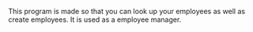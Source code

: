 This program is made so that you can look up your employees as well as create employees. It is used as a employee manager.
